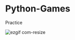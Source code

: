 # Python-Games
Practice

![ezgif com-resize](https://user-images.githubusercontent.com/45709768/69093787-119efb00-0a04-11ea-9dc8-e3b8cf58ab92.gif)
